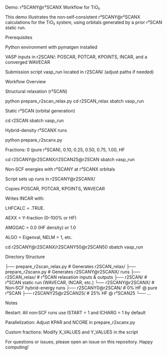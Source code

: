 Demo: r²SCANY@r²SCANX Workflow for TiO₂

This demo illustrates the non‑self‑consistent r²SCANY@r²SCANX calculations for the TiO₂ system, using orbitals generated by a prior r²SCAN static run.

Prerequisites

Python environment with pymatgen installed

VASP inputs in r2SCAN/: POSCAR, POTCAR, KPOINTS, INCAR, and a converged WAVECAR

Submission script vasp_run located in r2SCAN/ (adjust paths if needed)

Workflow Overview

Structural relaxation (r²SCAN)

python prepare_r2scan_relax.py
cd r2SCAN_relax
sbatch vasp_run

Static r²SCAN (orbital generation)

cd r2SCAN
sbatch vasp_run

Hybrid-density r²SCANX runs

python prepare_r2scanx.py

Fractions: 0 (pure r²SCAN), 0.10, 0.25, 0.50, 0.75, 1.00, HF

cd r2SCANY@r2SCANX/r2SCAN25@r2SCAN
sbatch vasp_run

Non‑SCF energies with r²SCANY at r²SCANX orbitals

Script sets up runs in r2SCANY@r2SCANX/

Copies POSCAR, POTCAR, KPOINTS, WAVECAR

Writes INCAR with:

LHFCALC = .TRUE.

AEXX = Y‑fraction (0–100% or HF)

AMGGAC = 0.0 (HF density) or 1.0

ALGO = Eigenval, NELM = 1, etc.

cd r2SCANY@r2SCANX/r2SCANY50@r2SCAN50
sbatch vasp_run

Directory Structure

├── prepare_r2scan_relax.py    # Generates r2SCAN_relax/
├── prepare_r2scanx.py         # Generates r2SCANY@r2SCANX/ runs
├── r2SCAN_relax/              # r²SCAN relaxation inputs & outputs
├── r2SCAN/                    # r²SCAN static run (WAVECAR, INCAR, etc.)
└── r2SCANY@r2SCANX/           # Non‑SCF hybrid-energy runs
    ├── r2SCANY0@r2SCAN/       # 0% HF @ pure r²SCAN
    ├── r2SCANY25@r2SCAN25/    # 25% HF @ r²SCAN25
    └── …

Notes

Restart: All non‑SCF runs use ISTART = 1 and ICHARG = 1 by default

Parallelization: Adjust KPAR and NCORE in prepare_r2scanx.py

Custom fractions: Modify X_VALUES and Y_VALUES in the script

For questions or issues, please open an issue on this repository. Happy computing!